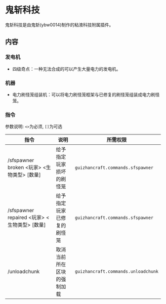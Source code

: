 # 鬼斩科技

鬼斩科技是由鬼斩(ybw0014)制作的粘液科技附属插件。

## 内容

### 发电机

- 四级奇点：一种无法合成的可以产生大量电力的发电机。

### 机器

- 电力刷怪笼组装机：可以将电力刷怪笼框架与已修复的刷怪笼组装成电力刷怪笼。

### 指令

参数说明: `<>`为必须, `[]`为可选

| 指令                                   | 说明            | 所需权限                                |
|--------------------------------------|---------------|-------------------------------------|
| /sfspawner broken <玩家> <生物类型> [数量]   | 给予指定玩家损坏的刷怪笼  | `guizhancraft.commands.sfspawner`   |
| /sfspawner repaired <玩家> <生物类型> [数量] | 给予指定玩家已修复的刷怪笼 | `guizhancraft.commands.sfspawner`   |
| /unloadchunk                         | 取消当前所在区块的强制加载 | `guizhancraft.commands.unloadchunk` |
